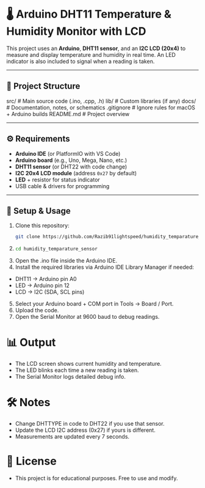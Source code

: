 # 🌡️ Arduino DHT11 Temperature & Humidity Monitor with LCD

This project uses an **Arduino**, **DHT11 sensor**, and an **I2C LCD (20x4)** to measure and display temperature and humidity in real time. An LED indicator is also included to signal when a reading is taken.

---

## 📂 Project Structure
src/               # Main source code (.ino, .cpp, .h)
lib/               # Custom libraries (if any)
docs/              # Documentation, notes, or schematics
.gitignore         # Ignore rules for macOS + Arduino builds
README.md          # Project overview

---

## ⚙️ Requirements
- **Arduino IDE** (or PlatformIO with VS Code)
- **Arduino board** (e.g., Uno, Mega, Nano, etc.)
- **DHT11 sensor** (or DHT22 with code change)
- **I2C 20x4 LCD module** (address `0x27` by default)
- **LED** + resistor for status indicator
- USB cable & drivers for programming

---

## 🚀 Setup & Usage
1. Clone this repository:
   ```bash
   git clone https://github.com/Razib91lightspeed/humidity_temparature_sensor.git
   ```
2. ```bash
   cd humidity_temparature_sensor
   ```
3. Open the .ino file inside the Arduino IDE.
4. Install the required libraries via Arduino IDE Library Manager if needed:
- DHT11 → Arduino pin A0
- LED → Arduino pin 12
- LCD → I2C (SDA, SCL pins)
5. Select your Arduino board + COM port in Tools → Board / Port.
6. Upload the code.
7. Open the Serial Monitor at 9600 baud to debug readings.

# 📊 Output
- The LCD screen shows current humidity and temperature.
- The LED blinks each time a new reading is taken.
- The Serial Monitor logs detailed debug info.

# 🛠️ Notes
- Change DHTTYPE in code to DHT22 if you use that sensor.
- Update the LCD I2C address (0x27) if yours is different.
- Measurements are updated every 7 seconds.
# 📜 License
- This project is for educational purposes. Free to use and modify.